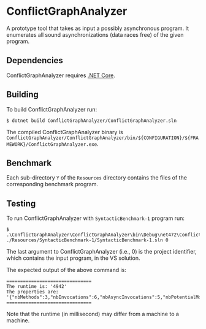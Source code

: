 # ConflictGraphAnalyzer

A prototype tool that takes as input a possibly asynchronous program. It enumerates all sound asynchronizations (data races free) of the given program. 

## Dependencies

ConflictGraphAnalyzer requires [.NET Core](https://dotnet.microsoft.com).

## Building

To build ConflictGraphAnalyzer run:

```
$ dotnet build ConflictGraphAnalyzer/ConflictGraphAnalyzer.sln
```

The compiled ConflictGraphAnalyzer binary is
`ConflictGraphAnalyzer/ConflictGraphAnalyzer/bin/${CONFIGURATION}/${FRAMEWORK}/ConflictGraphAnalyzer.exe`.

## Benchmark 

Each sub-directory ```Y``` of the ```Resources``` directory contains the files of the corresponding benchmark program.

## Testing 

To run ConflictGraphAnalyzer with ```SyntacticBenchmark-1``` program run: 

```
$ .\ConflictGraphAnalyzer\ConflictGraphAnalyzer\bin\Debug\net472\ConflictGraphAnalyzer.exe ./Resources/SyntacticBenchmark-1/SyntacticBenchmark-1.sln 0
```

The last argument to ConflictGraphAnalyzer (i.e., 0) is the project identifier, which contains the input program, in the VS solution. 

The expected output of the above command is: 

```
===============================
The runtime is: '4942'
The properties are: '{"nbMethods":3,"nbInvocations":6,"nbAsyncInvocations":5,"nbPotentialMovableAwaits":4,"nbMovableAwaits":4,"nbRepairedDataRaces":5,"nbAsychronizations":9}'
===============================
```

Note that the runtime (in millisecond) may differ from a machine to a machine. 
